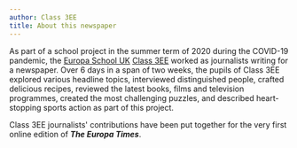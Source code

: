 ```yaml
---
author: Class 3EE
title: About this newspaper
---
```


As part of a school project in the summer term of 2020 during the COVID-19 pandemic, the [Europa School UK](https://europaschooluk.org) [Class 3EE](https://www.europa-ee.org.uk) worked as journalists writing for a newspaper. Over 6 days in a span of two weeks, the pupils of Class 3EE explored various headline topics, interviewed distinguished people, crafted delicious recipes, reviewed the latest books, films and television programmes, created the most challenging puzzles, and described heart-stopping sports action as part of this project.

Class 3EE journalists' contributions have been put together for the very first online edition of ***The Europa Times***.

